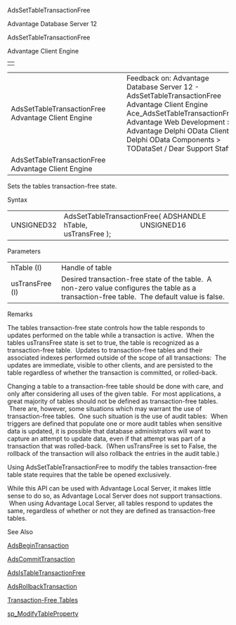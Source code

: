 AdsSetTableTransactionFree




Advantage Database Server 12  

AdsSetTableTransactionFree

Advantage Client Engine

|  |
| --- |
|  |

|  |  |  |  |  |
| --- | --- | --- | --- | --- |
| AdsSetTableTransactionFree  Advantage Client Engine |  |  | Feedback on: Advantage Database Server 12 - AdsSetTableTransactionFree Advantage Client Engine Ace\_AdsSetTableTransactionFree Advantage Web Development > Advantage Delphi OData Client > Delphi OData Components > TODataSet / Dear Support Staff, |  |
| AdsSetTableTransactionFree  Advantage Client Engine |  |  |  |  |

Sets the tables transaction-free state.

Syntax

|  |  |
| --- | --- |
| UNSIGNED32 | AdsSetTableTransactionFree( ADSHANDLE hTable,                             UNSIGNED16 usTransFree ); |

Parameters

|  |  |
| --- | --- |
| hTable (I) | Handle of table |
| usTransFree (I) | Desired transaction-free state of the table.  A non-zero value configures the table as a transaction-free table.  The default value is false. |

Remarks

The tables transaction-free state controls how the table responds to updates performed on the table while a transaction is active.  When the tables usTransFree state is set to true, the table is recognized as a transaction-free table.  Updates to transaction-free tables and their associated indexes performed outside of the scope of all transactions:  The updates are immediate, visible to other clients, and are persisted to the table regardless of whether the transaction is committed, or rolled-back.

Changing a table to a transaction-free table should be done with care, and only after considering all uses of the given table.  For most applications, a great majority of tables should not be defined as transaction-free tables.  There are, however, some situations which may warrant the use of transaction-free tables.  One such situation is the use of audit tables:  When triggers are defined that populate one or more audit tables when sensitive data is updated, it is possible that database administrators will want to capture an attempt to update data, even if that attempt was part of a transaction that was rolled-back.  (When usTransFree is set to False, the rollback of the transaction will also rollback the entries in the audit table.)

Using AdsSetTableTransactionFree to modify the tables transaction-free table state requires that the table be opened exclusively.

While this API can be used with Advantage Local Server, it makes little sense to do so, as Advantage Local Server does not support transactions.  When using Advantage Local Server, all tables respond to updates the same, regardless of whether or not they are defined as transaction-free tables.

See Also

[AdsBeginTransaction](ace_adsbegintransaction.htm)

[AdsCommitTransaction](ace_adscommittransaction.htm)

[AdsIsTableTransactionFree](ace_adsistabletransactionfree.htm)

[AdsRollbackTransaction](ace_adsrollbacktransaction.htm)

[Transaction-Free Tables](master_transaction_free_tables.htm)

[sp\_ModifyTableProperty](master_sp_modifytableproperty.htm)